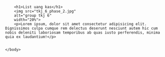 <html lang="en">
    <head>
        <title>11 TKJ 6</title>
        <link rel="apple-touch-icon" sizes="180x180" href="/apple-touch-icon.png">
        <link rel="icon" type="image/png" sizes="32x32" href="/favicon-32x32.png">
        <link rel="icon" type="image/png" sizes="16x16" href="/favicon-16x16.png">
        <link rel="manifest" href="/site.webmanifest">
        <link rel="stylesheet" href="https://josephpisces.github.io/style.css">
    </head>
    <body>
        
        <h1>List uang kas</h1>
        <img src="tkj_6_phase_2.jpg"
        alt="group tkj 6"
        width="20%">
        <p>Lorem ipsum, dolor sit amet consectetur adipisicing elit. Dignissimos culpa cumque rem delectus deserunt nesciunt autem hic cum nobis deleniti laboriosam temporibus ab quas iusto perferendis, minima quia ex laudantium!</p>
        
        
    </body>
</html>
